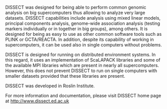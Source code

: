 DISSECT was designed for being able to perform common genomic analysis on big supercomputers thus allowing to analyze very large datasets. DISSECT capabilities include analysis using mixed linear models, principal components analysis, genome-wide association analysis (testing markers individually or in together in big groups), among others. It is designed for being as easy to use as other common software tools such as PLINK or GCTA/REACTA. In addition, despite its capability of working in supercomputers, it can be used also in single computers without problems.

DISSECT is designed for running on distributed environment systems. In this regard, it uses an implementation of ScaLAPACK libraries and some of the available MPI libraries which are present in nearly all supercomputers. However, this does not prevent DISSECT to run on single computers with smaller datasets provided that these libraries are present.

DISSECT was developed in Roslin Institute.

For more information and documentation, please visit DISSECT home page at http://www.dissect.ed.ac.uk
